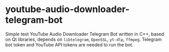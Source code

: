 # youtube-audio-downloader-telegram-bot

Simple test YouTube Audio Downloader Telegram Bot written in C++, based on Qt libraries, depends on `libtelegram`, `OpenSSL`, `yt-dlp`, `ffmpeg`.
Telegram bot token and YouTube API tokens are needed to run the bot.
